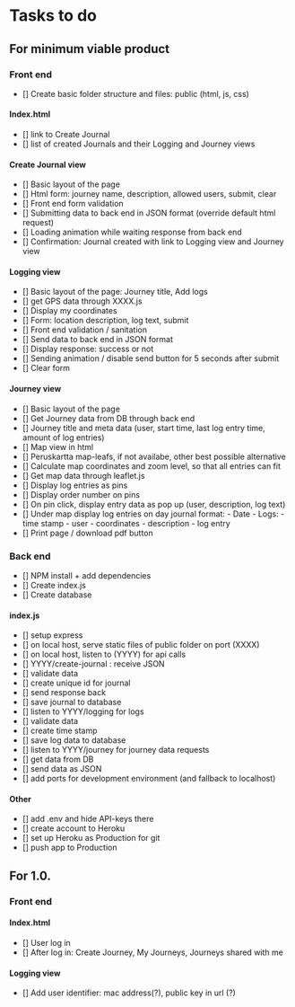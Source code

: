 # Tasks to do

## For minimum viable product

### Front end

- [] Create basic folder structure and files: public (html, js, css)

#### Index.html

- [] link to Create Journal
- [] list of created Journals and their Logging and Journey views

#### Create Journal view

- [] Basic layout of the page
- [] Html form: journey name, description, allowed users, submit, clear
- [] Front end form validation
- [] Submitting data to back end in JSON format (override default html request)
- [] Loading animation while waiting response from back end
- [] Confirmation: Journal created with link to Logging view and Journey view

#### Logging view

- [] Basic layout of the page: Journey title, Add logs
- [] get GPS data through XXXX.js
- [] Display my coordinates
- [] Form: location description, log text, submit
- [] Front end validation / sanitation
- [] Send data to back end in JSON format
- [] Display response: success or not
- [] Sending animation / disable send button for 5 seconds after submit
- [] Clear form

#### Journey view

- [] Basic layout of the page
- [] Get Journey data from DB through back end
- [] Journey title and meta data (user, start time, last log entry time, amount of log entries)
- [] Map view in html
- [] Peruskartta map-leafs, if not availabe, other best possible alternative
- [] Calculate map coordinates and zoom level, so that all entries can fit
- [] Get map data through leaflet.js
- [] Display log entries as pins
- [] Display order number on pins
- [] On pin click, display entry data as pop up (user, description, log text)
- [] Under map display log entries on day journal format: - Date - Logs: - time stamp - user - coordinates - description - log entry
- [] Print page / download pdf button

### Back end

- [] NPM install + add dependencies
- [] Create index.js
- [] Create database

#### index.js

- [] setup express
- [] on local host, serve static files of public folder on port (XXXX)
- [] on local host, listen to (YYYY) for api calls
- [] YYYY/create-journal : receive JSON
- [] validate data
- [] create unique id for journal
- [] send response back
- [] save journal to database
- [] listen to YYYY/logging for logs
- [] validate data
- [] create time stamp
- [] save log data to database
- [] listen to YYYY/journey for journey data requests
- [] get data from DB
- [] send data as JSON
- [] add ports for development environment (and fallback to localhost)

#### Other

- [] add .env and hide API-keys there
- [] create account to Heroku
- [] set up Heroku as Production for git
- [] push app to Production

## For 1.0.

### Front end

#### Index.html

- [] User log in
- [] After log in: Create Journey, My Journeys, Journeys shared with me

#### Logging view

- [] Add user identifier: mac address(?), public key in url (?)
